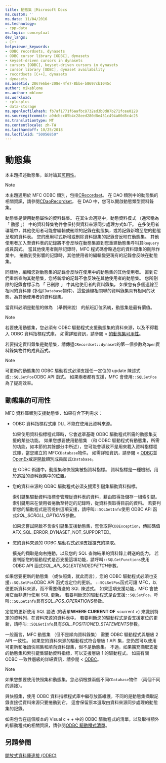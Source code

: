 ```yaml
---
title: 動態集 |Microsoft Docs
ms.custom: ''
ms.date: 11/04/2016
ms.technology:
- cpp-data
ms.topic: conceptual
dev_langs:
- C++
helpviewer_keywords:
- ODBC recordsets, dynasets
- ODBC cursor library [ODBC], dynasets
- keyset-driven cursors in dynasets
- cursors [ODBC], keyset-driven cursors in dynasets
- cursor library [ODBC], dynaset availability
- recordsets [C++], dynasets
- dynasets
ms.assetid: 2867e6be-208e-4fe7-8bbe-b8697cb1045c
author: mikeblome
ms.author: mblome
ms.workload:
- cplusplus
- data-storage
ms.openlocfilehash: fb7af1771f6aafbc8732ed3b0d87b271fcee0128
ms.sourcegitcommit: a9dcbcc85b4c28eed280d8e451c494a00d8c4c25
ms.translationtype: MT
ms.contentlocale: zh-TW
ms.lasthandoff: 10/25/2018
ms.locfileid: "50056850"
---
```

# <a name="dynaset"></a>動態集

本主題描述動態集，並討論其[可用性](#_core_availability_of_dynasets)。

> [!NOTE]
>  本主題適用於 MFC ODBC 類別，包括[CRecordset](../../mfc/reference/crecordset-class.md)。 在 DAO 類別中的動態集的相關資訊，請參閱[CDaoRecordset](../../mfc/reference/cdaorecordset-class.md)。 在 DAO 中，您可以開啟動態類型資料錄集。

動態集是使用動態屬性的資料錄集。 在其生命週期中，動態資料模式 （通常稱為 「 動態 」） 中的資料錄集物件會保持與資料來源同步處理方式如下。 在多使用者環境中，其他使用者可能會編輯或刪除的記錄在動態集，或將記錄新增至您的動態呈現的資料表。 您的應用程式新增或刪除資料錄集的記錄會反映在動態集。 其他使用者加入至資料表的記錄將不會反映在動態集直到您重建動態集呼叫其`Requery`成員函式。 當其他使用者刪除記錄時，MFC 程式碼會略過您的資料錄集的刪除作業中。 捲動到受影響的記錄時，其他使用者的編輯變更現有的記錄會反映在動態集。

同樣地，編輯您對動態集的記錄會反映在使用中的動態集的其他使用者。 直到它們重新查詢其動態集，您將新增的記錄不會反映在其他使用者的動態集。 您所刪除的記錄會標示為 「 已刪除 」 中其他使用者的資料錄集。 如果您有多個連線至相同的資料庫 (多個`CDatabase`物件)，這些連線相關聯的資料錄集具有相同的狀態，為其他使用者的資料錄集。

當資料必須是動態的做為 （舉例來說） 的航班訂位系統，動態集是最有價值。

> [!NOTE]
> 若要使用動態集，您必須有 ODBC 驅動程式支援動態集的資料來源，以及不得載入 ODBC 資料指標程式庫。 如需詳細資訊，請參閱 <<c0> [ 的動態集可用性](#_core_availability_of_dynasets)。

若要指定資料錄集是動態集，請傳遞`CRecordset::dynaset`的第一個參數為`Open`資料錄集物件的成員函式。

> [!NOTE]
> 可更新的動態集的 ODBC 驅動程式必須支援任一定位的 update 陳述式或`::SQLSetPos`ODBC API 函式。 如果兩者都有支援，MFC 會使用`::SQLSetPos`為了提高效率。

##  <a name="_core_availability_of_dynasets"></a> 動態集的可用性

MFC 資料庫類別支援動態集，如果符合下列需求：

- ODBC 資料指標程式庫 DLL 不能在使用此資料來源。

   如果使用資料指標程式庫時，它會遮罩基礎 ODBC 驅動程式所需的動態集支援的某些功能。 如果您想要使用動態集 （和 ODBC 驅動程式有動態集，所需的功能，如本節的其餘部分中所述），您可能會導致不是用來載入資料指標程式庫，當您建立的 MFC`CDatabase`物件。 如需詳細資訊，請參閱 < [ODBC](../../data/odbc/odbc-basics.md)並[OpenEx](../../mfc/reference/cdatabase-class.md#openex)或是[開啟](../../mfc/reference/cdatabase-class.md#open)類別成員函式`CDatabase`。

   在 ODBC 術語中，動態集和快照集被指資料指標。 資料指標是一種機制，用於追蹤的資料錄集中的位置。

- 您的資料來源的 ODBC 驅動程式必須支援索引鍵集驅動資料指標。

   索引鍵集驅動資料指標會管理從資料表的資料，藉由取得及儲存一組索引鍵。 索引鍵用來在使用者捲動至特定的記錄時，從資料表取得目前的資料。 若要判斷您的驅動程式是否提供這項支援，請呼叫`::SQLGetInfo`使用 ODBC API 函式*SQL_SCROLL_OPTIONS*參數。

   如果您嘗試開啟不含索引鍵集支援動態集，您會取得`CDBException`，傳回碼值 AFX_SQL_ERROR_DYNASET_NOT_SUPPORTED。

- 您的資料來源的 ODBC 驅動程式必須支援擴充的擷取。

   擴充的擷取是向右捲動，以及您的 SQL 查詢結果的資料錄上轉送的能力。 若要判斷您的驅動程式是否支援這項功能，請呼叫`::SQLGetFunctions`使用 ODBC API 函式*SQL_API_SQLEXTENDEDFETCH*參數。

如果您要更新的動態集 （或快照集，就此而言），您的 ODBC 驅動程式必須也支援`::SQLSetPos`ODBC API 函式或定位的更新。 `::SQLSetPos`函式可讓 MFC，以便更新資料來源，而不需要傳送的 SQL 陳述式。 如果這項支援功能，MFC 會使用它而非進行使用 SQL 更新。 若要判斷您的驅動程式是否支援`::SQLSetPos`，呼叫`::SQLGetInfo`具有*SQL_POS_OPERATIONS*參數。

定位的更新使用 SQL 語法 (的表單**WHERE CURRENT OF** \<current >) 來識別特定的資料列，在資料來源的資料表中。 若要判斷您的驅動程式是否支援定位的更新，請呼叫`::SQLGetInfo`具有*SQL_POSITIONED_STATEMENTS*參數。

一般而言，MFC 動態集 （但不是順向資料錄集） 需要 ODBC 驅動程式與層級 2 API 一致性。 如果您的資料來源的驅動程式符合層級 1 API 集，您仍然可以使用可更新和唯讀快照集和順向資料錄集，但不是動態集。 不過，如果擴充擷取支援的動態集和索引鍵集驅動資料指標，可以支援層級 1 的驅動程式。 如需有關 ODBC 一致性層級的詳細資訊，請參閱 < [ODBC](../../data/odbc/odbc-basics.md)。

> [!NOTE]
> 如果您想要使用快照集和動態集，您必須根據兩個不同`CDatabase`物件 （兩個不同的連接）。

與快照集，使用 ODBC 資料指標程式庫中繼存放區維護，不同的是動態集擷取記錄直接從資料來源只要捲動到它。 這會保留原本選取由資料來源同步處理的動態集的記錄。

如需包含在這個版本的 Visual c + + 中的 ODBC 驅動程式的清單，以及取得額外的驅動程式的相關資訊，請參閱[ODBC 驅動程式清單](../../data/odbc/odbc-driver-list.md)。

## <a name="see-also"></a>另請參閱

[開放式資料庫連接 (ODBC)](../../data/odbc/open-database-connectivity-odbc.md)